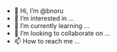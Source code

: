 - 👋 Hi, I’m @bnoru
- 👀 I’m interested in ...
- 🌱 I’m currently learning ...
- 💞️ I’m looking to collaborate on ...
- 📫 How to reach me ...

<!---
bnoru/bnoru is a ✨ special ✨ repository because its `README.md` (this file) appears on your GitHub profile.
You can click the Preview link to take a look at your changes.
--->

